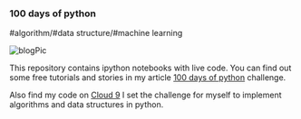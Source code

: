 ### 100 days of python
#algorithm/#data structure/#machine learning

![blogPic]()

This repository contains ipython notebooks with live code.
You can find out some free tutorials and stories in my article [100 days of python](https://medium.com/100-days-of-python) challenge.

Also find my code on [Cloud 9](https://c9.io/kingrei)
I set the challenge for myself to implement algorithms and data structures in python.
